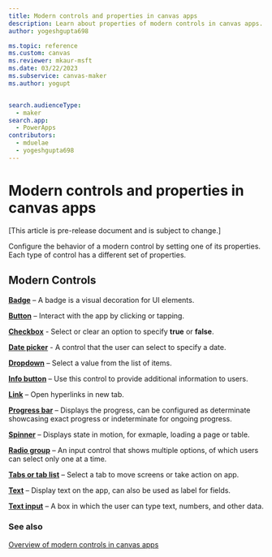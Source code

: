 ```yaml
---
title: Modern controls and properties in canvas apps
description: Learn about properties of modern controls in canvas apps.
author: yogeshgupta698

ms.topic: reference
ms.custom: canvas
ms.reviewer: mkaur-msft
ms.date: 03/22/2023
ms.subservice: canvas-maker
ms.author: yogupt


search.audienceType:
  - maker
search.app:
  - PowerApps
contributors:
  - mduelae
  - yogeshgupta698
---
```


# Modern controls and properties in canvas apps

[This article is pre-release document and is subject to change.]

Configure the behavior of a modern control by setting one of its properties. Each type of control has a different set of properties.


## Modern Controls

**[Badge](modern-control-badge.md)** – A badge is a visual decoration for UI elements.

**[Button](modern-control-button.md)** – Interact with the app by clicking or tapping.

**[Checkbox](modern-control-checkbox.md)** - Select or clear an option to specify **true** or **false**.

**[Date picker](modern-control-date-picker.md)** - A control that the user can select to specify a date.

**[Dropdown](modern-control-dropdown.md)** – Select a value from the list of items.

**[Info button](modern-control-info-button.md)** – Use this control to provide additional information to users.

**[Link](modern-control-link.md)** – Open hyperlinks in new tab.

**[Progress bar](modern-control-progress-bar.md)** – Displays the progress, can be configured as determinate showcasing exact progress or indeterminate for ongoing progress.

**[Spinner](modern-control-spinner.md)** – Displays state in motion, for exmaple, loading a page or table.


**[Radio group](modern-controls-radio-group.md)** – An input control that shows multiple options, of which users can select only one at a time.

**[Tabs or tab list](modern-control-tabs-or-tabs-list.md)** – Select a tab to move screens or take action on app.

**[Text](modern-control-text.md)** – Display text on the app, can also be used as label for fields.

**[Text input](modern-control-text-input.md)** – A box in which the user can type text, numbers, and other data.



### See also
[Overview of modern controls in canvas apps](overview-modern-controls.md)




